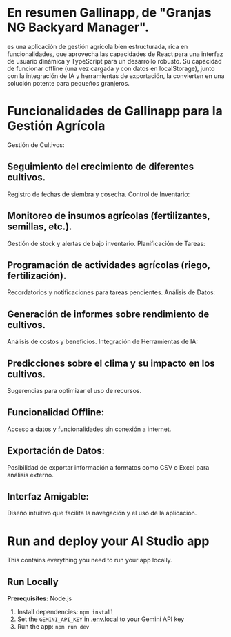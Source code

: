 # En resumen Gallinapp, de "Granjas NG Backyard Manager".
es una aplicación de gestión agrícola bien estructurada,
rica en funcionalidades, que aprovecha las capacidades de React para una interfaz de usuario dinámica 
y TypeScript para un desarrollo robusto. Su capacidad de funcionar offline (una vez cargada y con
datos en localStorage), junto con la integración de IA y herramientas de exportación, la convierten
en una solución potente para pequeños granjeros.

# Funcionalidades de Gallinapp para la Gestión Agrícola
Gestión de Cultivos:

## Seguimiento del crecimiento de diferentes cultivos.
Registro de fechas de siembra y cosecha.
Control de Inventario:

## Monitoreo de insumos agrícolas (fertilizantes, semillas, etc.).
Gestión de stock y alertas de bajo inventario.
Planificación de Tareas:

## Programación de actividades agrícolas (riego, fertilización).
Recordatorios y notificaciones para tareas pendientes.
Análisis de Datos:

## Generación de informes sobre rendimiento de cultivos.
Análisis de costos y beneficios.
Integración de Herramientas de IA:

## Predicciones sobre el clima y su impacto en los cultivos.
Sugerencias para optimizar el uso de recursos.

## Funcionalidad Offline:
Acceso a datos y funcionalidades sin conexión a internet.

## Exportación de Datos:
Posibilidad de exportar información a formatos como CSV o Excel para análisis externo.

## Interfaz Amigable:
Diseño intuitivo que facilita la navegación y el uso de la aplicación.

# Run and deploy your AI Studio app

This contains everything you need to run your app locally.

## Run Locally

**Prerequisites:**  Node.js
1. Install dependencies:
   `npm install`
2. Set the `GEMINI_API_KEY` in [.env.local](.env.local) to your Gemini API key
3. Run the app:
   `npm run dev`

